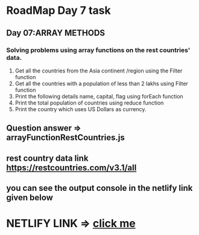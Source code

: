 # RoadMap Day 7 task

## Day 07:ARRAY METHODS

### Solving problems using array functions on the rest countries' data.
  1. Get all the countries from the Asia continent /region using the Filter function
  2. Get all the countries with a population of less than 2 lakhs using Filter function
  3. Print the following details name, capital, flag using forEach function
  4. Print the total population of countries using reduce function
  5. Print the country which uses US Dollars as currency.

## Question answer =>  arrayFunctionRestCountries.js

## rest country data link <span><a href="https://restcountries.com/v3.1/all" target="_blank">https://restcountries.com/v3.1/all</a></span>

## you can see the output console in the netlify link given below


# NETLIFY LINK => <span><a href="https://celadon-marzipan-92b6c0.netlify.app/" target="_blank">click me</a></span>